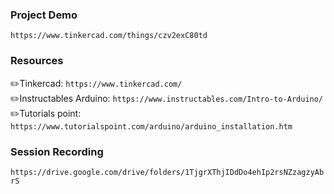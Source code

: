 ### Project Demo
`https://www.tinkercad.com/things/czv2exC80td`

  
### Resources
✏️Tinkercad: `https://www.tinkercad.com/` <br/>
✏️Instructables Arduino: `https://www.instructables.com/Intro-to-Arduino/` <br/>
✏️Tutorials point: `https://www.tutorialspoint.com/arduino/arduino_installation.htm`<br/>

### Session Recording
`https://drive.google.com/drive/folders/1TjgrXThjIDdDo4ehIp2rsNZzagzyAbrS`
